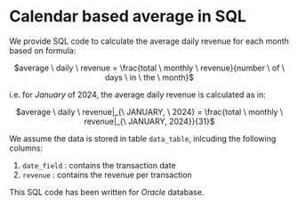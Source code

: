 # Calendar based average in SQL

We provide SQL code to calculate the average daily revenue for each month based on formula:
<p align="center">
$average \ daily \ revenue = \frac{total \ monthly \ revenue}{number \ of \ days \ in \ the \ month}$
</p>

i.e. for _January_ of 2024, the average daily revenue is calculated as in:
<p align="center">
$average \ daily \ revenue|_{\ JANUARY, \ 2024} = \frac{total \ monthly \ revenue|_{\ JANUARY, 2024}}{31}$
</p>

We assume the data is stored in table ```data_table```, inlcuding the following columns:
1. ```date_field``` : contains the transaction date
2. ```revenue``` : contains the revenue per transaction

This SQL code has been written for _Oracle_ database.
